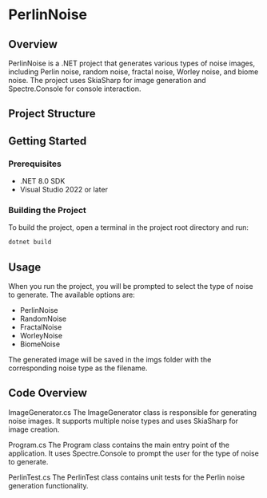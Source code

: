 # PerlinNoise

## Overview
PerlinNoise is a .NET project that generates various types of noise images, including Perlin noise, random noise, fractal noise, Worley noise, and biome noise. The project uses SkiaSharp for image generation and Spectre.Console for console interaction.

## Project Structure

## Getting Started

### Prerequisites
- .NET 8.0 SDK
- Visual Studio 2022 or later

### Building the Project
To build the project, open a terminal in the project root directory and run:
```sh
dotnet build 
```

## Usage
When you run the project, you will be prompted to select the type of noise to generate. The available options are:

- PerlinNoise
- RandomNoise
- FractalNoise
- WorleyNoise
- BiomeNoise

The generated image will be saved in the imgs folder with the corresponding noise type as the filename.

## Code Overview

ImageGenerator.cs
The ImageGenerator class is responsible for generating noise images. It supports multiple noise types and uses SkiaSharp for image creation.

Program.cs
The Program class contains the main entry point of the application. It uses Spectre.Console to prompt the user for the type of noise to generate.

PerlinTest.cs
The PerlinTest class contains unit tests for the Perlin noise generation functionality.

